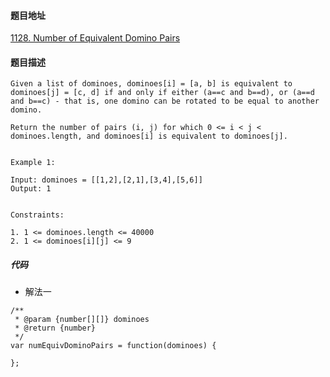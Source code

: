 #### 题目地址
[1128. Number of Equivalent Domino Pairs](https://leetcode.com/problems/number-of-equivalent-domino-pairs/)
#### 题目描述
```
Given a list of dominoes, dominoes[i] = [a, b] is equivalent to dominoes[j] = [c, d] if and only if either (a==c and b==d), or (a==d and b==c) - that is, one domino can be rotated to be equal to another domino.

Return the number of pairs (i, j) for which 0 <= i < j < dominoes.length, and dominoes[i] is equivalent to dominoes[j].
 

Example 1:

Input: dominoes = [[1,2],[2,1],[3,4],[5,6]]
Output: 1
 

Constraints:

1. 1 <= dominoes.length <= 40000
2. 1 <= dominoes[i][j] <= 9

```

##### 代码

- 解法一
```
/**
 * @param {number[][]} dominoes
 * @return {number}
 */
var numEquivDominoPairs = function(dominoes) {
    
};
```
